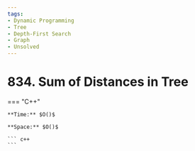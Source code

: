 ```yaml
---
tags:
- Dynamic Programming
- Tree
- Depth-First Search
- Graph
- Unsolved
---
```



# 834. Sum of Distances in Tree

=== "C++"

    **Time:** $O()$

    **Space:** $O()$

    ``` c++
    ```